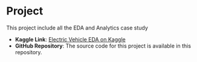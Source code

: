 # Project
This project include all the EDA and Analytics case study
- **Kaggle Link**: [Electric Vehicle EDA on Kaggle](https://www.kaggle.com/code/roshnivishwakarma/electric-vehicle-eda)
- **GitHub Repository**: The source code for this project is available in this repository.
